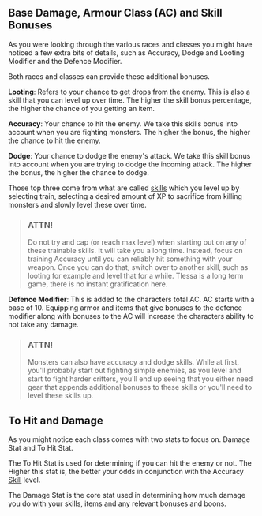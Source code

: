 ## Base Damage, Armour Class (AC) and Skill Bonuses

As you were looking through the various races and classes you might have noticed a few extra bits of details, such as Accuracy, Dodge and Looting Modifier and the Defence Modifier.

Both races and classes can provide these additional bonuses.

**Looting**: Refers to your chance to get drops from the enemy. This is also a skill that you can level up over time. The higher the skill bonus percentage, the higher the chance of you getting an item.

**Accuracy**: Your chance to hit the enemy. We take this skills bonus into account when you are fighting monsters. The higher the bonus, the higher the chance to hit the enemy.

**Dodge**: Your chance to dodge the enemy's attack. We take this skill bonus into account when you are trying to dodge the incoming attack. The higher the bonus, the higher the chance to dodge.

Those top three come from what are called [skills](/information/skill-information) which you level up by selecting train, selecting a desired amount of XP to sacrifice from killing monsters
and slowly level these over time.

> ### ATTN!
> 
> Do not try and cap (or reach max level) when starting out on any of these trainable skills. It will take you a long time. Instead, focus on training Accuracy
> until you can reliably hit something with your weapon. Once you can do that, switch over to another skill, such as looting for example and level that for a while.
> Tlessa is a long term game, there is no instant gratification here.

**Defence Modifier**: This is added to the characters total AC. AC starts with a base of 10. Equipping armor and items that give bonuses to the defence modifier along with bonuses to the AC will increase the characters ability to not take any damage.

> ### ATTN!
>
> Monsters can also have accuracy and dodge skills. While at first, you'll probably start out fighting simple enemies, as you level and start to fight harder critters, you'll end up seeing that you either need gear that appends additional bonuses to these skills or you'll need to level these skills up.

## To Hit and Damage

As you might notice each class comes with two stats to focus on. Damage Stat and To Hit Stat.

The To Hit Stat is used for determining if you can hit the enemy or not. The Higher this stat is, the better your odds in conjunction with the Accuracy [Skill](/information/skill-information) level.

The Damage Stat is the core stat used in determining how much damage you do with your skills, items and any relevant bonuses and boons.
